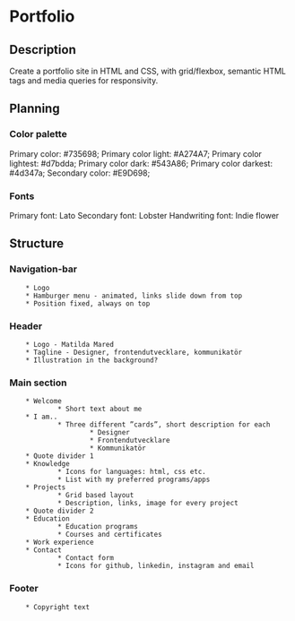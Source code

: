 # Portfolio
## Description
Create a portfolio site in HTML and CSS, with grid/flexbox, semantic HTML tags and media queries for responsivity.

## Planning
### Color palette
Primary color: #735698;
Primary color light: #A274A7;
Primary color lightest: #d7bdda;
Primary color dark: #543A86;
Primary color darkest: #4d347a;
Secondary color: #E9D698;

### Fonts
Primary font: Lato
Secondary font: Lobster
Handwriting font: Indie flower

## Structure
### Navigation-bar
		* Logo
		* Hamburger menu - animated, links slide down from top
		* Position fixed, always on top
### Header
		* Logo - Matilda Mared
		* Tagline - Designer, frontendutvecklare, kommunikatör
		* Illustration in the background?
### Main section
		* Welcome
				* Short text about me
		* I am..
				* Three different ”cards”, short description for each
						* Designer
						* Frontendutvecklare
						* Kommunikatör
		* Quote divider 1
		* Knowledge
				* Icons for languages: html, css etc.
				* List with my preferred programs/apps
		* Projects
				* Grid based layout
				* Description, links, image for every project
		* Quote divider 2
		* Education
				* Education programs
				* Courses and certificates
		* Work experience
		* Contact
				* Contact form
				* Icons for github, linkedin, instagram and email
### Footer
		* Copyright text